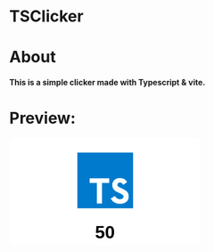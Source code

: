 # TSClicker

#

# About
#### This is a simple clicker made with Typescript & vite.

#

# Preview:
![image](preview.png)